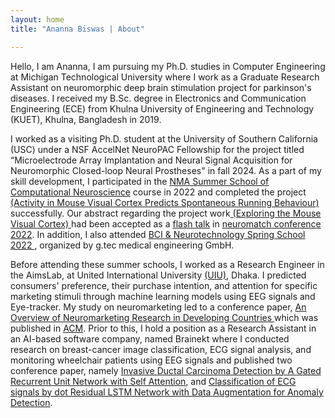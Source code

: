 ```yaml
---
layout: home
title: "Ananna Biswas | About"

---
```


Hello, I am Ananna, I am pursuing my Ph.D. studies in Computer Engineering at Michigan Technological University where I work as a Graduate  Research Assistant on neuromorphic deep brain stimulation project for parkinson's diseases. I received my B.Sc. degree in Electronics and Communication Engineering (ECE) from Khulna University of Engineering and Technology (KUET), Khulna, Bangladesh in 2019. 

I worked as a visiting Ph.D. student at the University of Southern California (USC) under a NSF AccelNet NeuroPAC Fellowship for the project titled “Microelectrode Array Implantation and Neural Signal Acquisition for Neuromorphic Closed-loop Neural Prostheses" in fall 2024. As a part of my skill development, I participated in the <a href = "https://compneuro.neuromatch.io/tutorials/intro.html" target="_blank">NMA Summer School of Computational Neuroscience</a> course in 2022 and completed the project <a href = "https://anannabiswas.github.io/projects" target="_blank"> (Activity in Mouse Visual Cortex Predicts Spontaneous Running Behaviour)</a> successfully. Our abstract regarding the project work<a href =                                                          "https://www.reddit.com/r/neuromatch/comments/xo3w0x/ananna_biswas_exploring_the_mouse_visual_cortex/" target="_blank"> (Exploring the Mouse Visual Cortex) </a> had been accepted as a <a href = "https://www.world-wide.org/neuromatch-5.0/exploring-mouse-visual-cortex-64b9e2db/nmc-video.mp4" target= "blank">flash talk</a> in <a href= "https://conference.neuromatch.io/"> neuromatch conference 2022</a>. In addition, I also attended <a href ="https://www.gtec.at/spring-school-2022/"
 target="_blank">BCI & Neurotechnology Spring School 2022 </a>, organized by g.tec medical engineering GmbH.
 
 Before attending these summer schools, I worked as a Research Engineer in the AimsLab, at United International University <a href = "https://www.uiu.ac.bd/">(UIU)</a>,
 Dhaka. I predicted consumers' preference, their purchase intention, and attention for specific marketing stimuli through machine learning models using EEG signals and 
 Eye-tracker. My study on neuromarketing led to a conference paper, <a href = "https://anannabiswas.github.io/assets/paper/icca.pdf" target="_blank"> An Overview of
 Neuromarketing Research in Developing Countries </a> which was published in <a href= "https://dl.acm.org/doi/abs/10.1145/3542954.3542977" target="_blank">
 ACM</a>. Prior to this, I hold a position as a Research Assistant in an AI-based software company, named Brainekt where I conducted research on breast-cancer image 
 classification, ECG signal analysis, and monitoring wheelchair patients using EEG signals and published two conference paper, namely <a href ="/assets/paper/eict.pdf"
 target="_blank">Invasive Ductal Carcinoma Detection by A Gated Recurrent Unit Network with Self Attention</a>, and <a href ="/assets/paper/iccit.pdf"
 target="_blank">Classification of ECG signals by dot Residual LSTM Network with Data Augmentation for Anomaly Detection</a>. 
     
 
 
